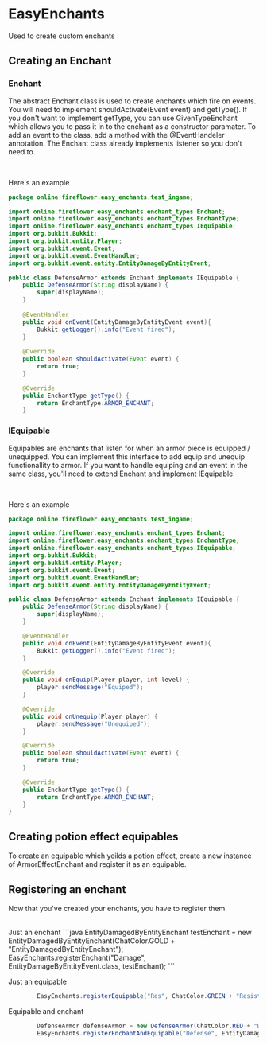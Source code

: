# EasyEnchants
Used to create custom enchants

## Creating an Enchant
### Enchant
The abstract Enchant class is used to create enchants which fire on events. You will need to implement shouldActivate(Event event) and getType(). If you don't want to implement getType, you can use GivenTypeEnchant which allows you to pass it in to the enchant as a constructor paramater.
To add an event to the class, add a method with the @EventHandeler annotation. The Enchant class already implements listener so you don't need to.

<br>

Here's an example

```java
package online.fireflower.easy_enchants.test_ingame;

import online.fireflower.easy_enchants.enchant_types.Enchant;
import online.fireflower.easy_enchants.enchant_types.EnchantType;
import online.fireflower.easy_enchants.enchant_types.IEquipable;
import org.bukkit.Bukkit;
import org.bukkit.entity.Player;
import org.bukkit.event.Event;
import org.bukkit.event.EventHandler;
import org.bukkit.event.entity.EntityDamageByEntityEvent;

public class DefenseArmor extends Enchant implements IEquipable {
    public DefenseArmor(String displayName) {
        super(displayName);
    }
    
    @EventHandler
    public void onEvent(EntityDamageByEntityEvent event){
        Bukkit.getLogger().info("Event fired");
    }
    
    @Override
    public boolean shouldActivate(Event event) {
        return true;
    }

    @Override
    public EnchantType getType() {
        return EnchantType.ARMOR_ENCHANT;
    }

```

### IEquipable
Equipables are enchants that listen for when an armor piece is equipped / unequipped. You can implement this interface to add equip and unequip functionallity to armor. If you want to handle equiping and an event in the same class, you'll need to extend Enchant and implement IEquipable.

<br>

Here's an example

```java
package online.fireflower.easy_enchants.test_ingame;

import online.fireflower.easy_enchants.enchant_types.Enchant;
import online.fireflower.easy_enchants.enchant_types.EnchantType;
import online.fireflower.easy_enchants.enchant_types.IEquipable;
import org.bukkit.Bukkit;
import org.bukkit.entity.Player;
import org.bukkit.event.Event;
import org.bukkit.event.EventHandler;
import org.bukkit.event.entity.EntityDamageByEntityEvent;

public class DefenseArmor extends Enchant implements IEquipable {
    public DefenseArmor(String displayName) {
        super(displayName);
    }

    @EventHandler
    public void onEvent(EntityDamageByEntityEvent event){
        Bukkit.getLogger().info("Event fired");
    }

    @Override
    public void onEquip(Player player, int level) {
        player.sendMessage("Equiped");
    }

    @Override
    public void onUnequip(Player player) {
        player.sendMessage("Unequiped");
    }

    @Override
    public boolean shouldActivate(Event event) {
        return true;
    }

    @Override
    public EnchantType getType() {
        return EnchantType.ARMOR_ENCHANT;
    }
}

```

## Creating potion effect equipables
To create an equipable which yeilds a potion effect, create a new instance of ArmorEffectEnchant and register it as an equipable.


## Registering an enchant
Now that you've created your enchants, you have to register them.

<br>
Just an enchant
```java
        EntityDamagedByEntityEnchant testEnchant = new EntityDamagedByEntityEnchant(ChatColor.GOLD + "EntityDamagedByEntityEnchant");
        EasyEnchants.registerEnchant("Damage", EntityDamageByEntityEvent.class, testEnchant);
```

Just an equipable
```java
        EasyEnchants.registerEquipable("Res", ChatColor.GREEN + "Resistance", new ArmorEffectEnchant(PotionEffectType.DAMAGE_RESISTANCE));
```

Equipable and enchant
```java
        DefenseArmor defenseArmor = new DefenseArmor(ChatColor.RED + "DefensiveEnchant");
        EasyEnchants.registerEnchantAndEquipable("Defense", EntityDamageByEntityEvent.class, defenseArmor, defenseArmor);
```
